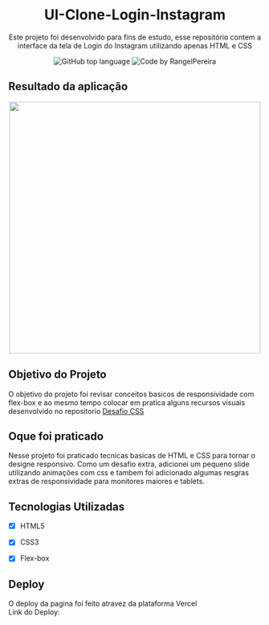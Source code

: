 <h1 align="center">
UI-Clone-Login-Instagram
</h1>

<p align="center">Este projeto foi desenvolvido para fins de estudo, 
 esse repositório contem a interface da tela de Login do Instagram utilizando apenas HTML e CSS </p>

<p align="center">
  <img alt="GitHub top language" src="https://img.shields.io/github/languages/top/rangelPereira/UI-Clone-Login-Instagram?style=for-the-badge&logo=typescript">
  <img alt="Code by RangelPereira" src="https://img.shields.io/badge/Code%20by-RangelPereira-%237519C1?style=for-the-badge"><br/>
</p>

## Resultado da aplicação

<div align="center">
    <img  src="./git/main.jpg" width="500" />
</div>

## Objetivo do Projeto
O objetivo do projeto foi revisar conceitos basicos de responsividade com flex-box e ao mesmo tempo colocar em pratica alguns recursos visuais desenvolvido no repositorio <a href="https://github.com/rangelPereira/Desafio-CSS" targt="_blanck"> Desafio CSS</a>


## Oque foi praticado
Nesse projeto foi praticado tecnicas basicas de HTML e CSS para tornar o designe responsivo. Como um desafio extra, adicionei um pequeno slide utilizando animações com css e tambem foi adicionado algumas resgras extras de responsividade para monitores maiores e tablets.


## Tecnologias Utilizadas

- [X] HTML5
- [X] CSS3
- [X] Flex-box


## Deploy
O deploy da pagina foi feito atravez da plataforma Vercel <br>
Link do Deploy: 